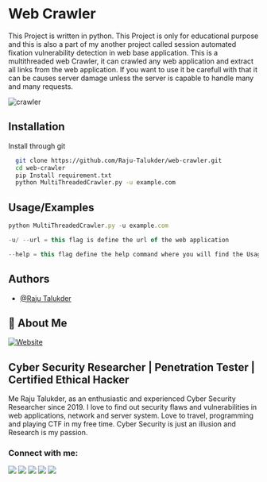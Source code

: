 
# Web Crawler

This Project is written in python. This Project is only for educational purpose and this is also a part of my another project called session automated fixation vulnerability detection in web base application. This is a multithreaded web Crawler, it can crawled any web application and extract all links from the web application. If you want to use it be carefull with that it can be causes server damage unless the server is capable to handle many and many requests.


![crawler](https://user-images.githubusercontent.com/33967687/158049879-a339f0fe-9fc6-4225-9516-a4159d56b1e8.PNG)


## Installation

Install through git

```bash
  git clone https://github.com/Raju-Talukder/web-crawler.git
  cd web-crawler
  pip Install requirement.txt
  python MultiThreadedCrawler.py -u example.com
```
    
## Usage/Examples

```javascript
python MultiThreadedCrawler.py -u example.com

-u/ --url = this flag is define the url of the web application

--help = this flag define the help command where you will find the Usage of this MultiThreadedCrawler
```


## Authors

- [@Raju Talukder](https://www.github.com/Raju-Talukder)


## 🚀 About Me
[![Website](https://img.shields.io/website?label=rajutalukder.me&style=for-the-badge&url=https%3A%2F%2Frajutalukder.me)](http://rajutalukder.liveblog365.com/)

## Cyber Security Researcher | Penetration Tester | Certified Ethical Hacker
Me Raju Talukder, as an enthusiastic and experienced Cyber Security Researcher since 2019. I love to find out security flaws and vulnerabilities in web applications, network and server system. Love to travel, programming and playing CTF in my free time.
Cyber Security is just an illusion and Research is my passion.

### Connect with me:
<div> 
  <a href="https://www.linkedin.com/in/rajutalukder/" target="_blank"><img src="https://img.shields.io/badge/-LinkedIn-%230077B5?style=for-the-badge&logo=linkedin&logoColor=white" target="_blank"></a> 
  <a href = "mailto:rajutalukder70@gmail.com"><img src="https://img.shields.io/badge/-Gmail-%23333?style=for-the-badge&logo=gmail&logoColor=white" target="_blank"></a>
  <a href="https://www.instagram.com/rajutalukder70/" target="_blank"><img src="https://img.shields.io/badge/-Instagram-%23E4405F?style=for-the-badge&logo=instagram&logoColor=white" target="_blank"></a>
  <a href="https://www.facebook.com/rajutalukder70/" target="_blank"><img src="https://img.shields.io/badge/-facebook-%230077B5?style=for-the-badge&logo=facebook&logoColor=white" target="_blank"></a>
  <a href="https://www.youtube.com/channel/UCPIzhMsW9T98o_8F5XS3eOA" target="_blank"><img src="https://img.shields.io/badge/YouTube-FF0000?style=for-the-badge&logo=youtube&logoColor=white" target="_blank"></a>
</div>

